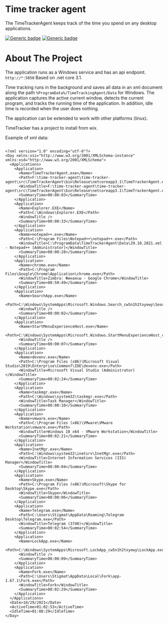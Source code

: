 # Time tracker agent
The TimeTrackerAgent keeps track of the time you spend on any desktop applications.

[![Generic badge](https://img.shields.io/badge/language-c%23-green.svg)](https://shields.io/)
[![Generic badge](https://img.shields.io/badge/framework-.NET&nbsp;Core&nbsp;3.1-green.svg)](https://shields.io/)

# About The Project

The application runs as a Windows service and has an api endpoint. 
<code>http://*:5050</code>
Based on .net core 3.1.

Time tracking runs in the background and saves all data in an xml document along the path <code>%ProgramData%/TimeTrackingAgent/Data</code> for Windows.
The application captures the active current window, detects the current program, and tracks the running time of the application. In addition, idle time is recorded when the user does nothing.

The application can be extended to work with other platforms (linux).

TimeTracker has a project to install from wix.

Example of xml data:
<pre>
<code>
&lt;?xml version="1.0" encoding="utf-8"?&gt;
&lt;Day xmlns:xsi="http://www.w3.org/2001/XMLSchema-instance" xmlns:xsd="http://www.w3.org/2001/XMLSchema"&gt;
  &lt;Applications&gt;
    &lt;Application&gt;
      &lt;Name&gt;TimeTrackerAgent.exe&lt;/Name&gt;
      &lt;Path&gt;F:\time-tracker-agent\time-tracker-agent\src\TimeTrackerAgent\bin\Release\netcoreapp3.1\TimeTrackerAgent.exe&lt;/Path&gt;
      &lt;WindowTitle&gt;F:\time-tracker-agent\time-tracker-agent\src\TimeTrackerAgent\bin\Release\netcoreapp3.1\TimeTrackerAgent.exe&lt;/WindowTitle&gt;
      &lt;SummaryTime&gt;00:00:03&lt;/SummaryTime&gt;
    &lt;/Application&gt;
    &lt;Application&gt;
      &lt;Name&gt;Explorer.EXE&lt;/Name&gt;
      &lt;Path&gt;C:\Windows\Explorer.EXE&lt;/Path&gt;
      &lt;WindowTitle /&gt;
      &lt;SummaryTime&gt;00:00:33&lt;/SummaryTime&gt;
    &lt;/Application&gt;
    &lt;Application&gt;
      &lt;Name&gt;notepad++.exe&lt;/Name&gt;
      &lt;Path&gt;C:\Program Files\Notepad++\notepad++.exe&lt;/Path&gt;
      &lt;WindowTitle&gt;C:\ProgramData\TimeTrackerAgent\Data\29.10.2021.xml - Notepad++ [Administrator]&lt;/WindowTitle&gt;
      &lt;SummaryTime&gt;00:00:28&lt;/SummaryTime&gt;
    &lt;/Application&gt;
    &lt;Application&gt;
      &lt;Name&gt;chrome.exe&lt;/Name&gt;
      &lt;Path&gt;C:\Program Files\Google\Chrome\Application\chrome.exe&lt;/Path&gt;
      &lt;WindowTitle&gt;Zimbra: Финансы - Google Chrome&lt;/WindowTitle&gt;
      &lt;SummaryTime&gt;00:50:49&lt;/SummaryTime&gt;
    &lt;/Application&gt;
    &lt;Application&gt;
      &lt;Name&gt;SearchApp.exe&lt;/Name&gt;
      &lt;Path&gt;C:\Windows\SystemApps\Microsoft.Windows.Search_cw5n1h2txyewy\SearchApp.exe&lt;/Path&gt;
      &lt;WindowTitle /&gt;
      &lt;SummaryTime&gt;00:00:02&lt;/SummaryTime&gt;
    &lt;/Application&gt;
    &lt;Application&gt;
      &lt;Name&gt;StartMenuExperienceHost.exe&lt;/Name&gt;
      &lt;Path&gt;C:\Windows\SystemApps\Microsoft.Windows.StartMenuExperienceHost_cw5n1h2txyewy\StartMenuExperienceHost.exe&lt;/Path&gt;
      &lt;WindowTitle /&gt;
      &lt;SummaryTime&gt;00:00:07&lt;/SummaryTime&gt;
    &lt;/Application&gt;
    &lt;Application&gt;
      &lt;Name&gt;devenv.exe&lt;/Name&gt;
      &lt;Path&gt;C:\Program Files (x86)\Microsoft Visual Studio\2019\Enterprise\Common7\IDE\devenv.exe&lt;/Path&gt;
      &lt;WindowTitle&gt;Microsoft Visual Studio (Administrator)&lt;/WindowTitle&gt;
      &lt;SummaryTime&gt;00:02:24&lt;/SummaryTime&gt;
    &lt;/Application&gt;
    &lt;Application&gt;
      &lt;Name&gt;taskmgr.exe&lt;/Name&gt;
      &lt;Path&gt;C:\Windows\system32\taskmgr.exe&lt;/Path&gt;
      &lt;WindowTitle&gt;Task Manager&lt;/WindowTitle&gt;
      &lt;SummaryTime&gt;00:00:10&lt;/SummaryTime&gt;
    &lt;/Application&gt;
    &lt;Application&gt;
      &lt;Name&gt;vmware.exe&lt;/Name&gt;
      &lt;Path&gt;C:\Program Files (x86)\VMware\VMware Workstation\vmware.exe&lt;/Path&gt;
      &lt;WindowTitle&gt;Windows 10 x64 - VMware Workstation&lt;/WindowTitle&gt;
      &lt;SummaryTime&gt;00:02:21&lt;/SummaryTime&gt;
    &lt;/Application&gt;
    &lt;Application&gt;
      &lt;Name&gt;InetMgr.exe&lt;/Name&gt;
      &lt;Path&gt;C:\Windows\system32\inetsrv\InetMgr.exe&lt;/Path&gt;
      &lt;WindowTitle&gt;Internet Information Services (IIS) Manager&lt;/WindowTitle&gt;
      &lt;SummaryTime&gt;00:00:04&lt;/SummaryTime&gt;
    &lt;/Application&gt;
    &lt;Application&gt;
      &lt;Name&gt;Skype.exe&lt;/Name&gt;
      &lt;Path&gt;C:\Program Files (x86)\Microsoft\Skype for Desktop\Skype.exe&lt;/Path&gt;
      &lt;WindowTitle&gt;Skype&lt;/WindowTitle&gt;
      &lt;SummaryTime&gt;00:00:06&lt;/SummaryTime&gt;
    &lt;/Application&gt;
    &lt;Application&gt;
      &lt;Name&gt;Telegram.exe&lt;/Name&gt;
      &lt;Path&gt;C:\Users\Stigmat\AppData\Roaming\Telegram Desktop\Telegram.exe&lt;/Path&gt;
      &lt;WindowTitle&gt;Telegram (3740)&lt;/WindowTitle&gt;
      &lt;SummaryTime&gt;00:02:54&lt;/SummaryTime&gt;
    &lt;/Application&gt;
    &lt;Application&gt;
      &lt;Name&gt;LockApp.exe&lt;/Name&gt;
      &lt;Path&gt;C:\Windows\SystemApps\Microsoft.LockApp_cw5n1h2txyewy\LockApp.exe&lt;/Path&gt;
      &lt;WindowTitle /&gt;
      &lt;SummaryTime&gt;00:00:09&lt;/SummaryTime&gt;
    &lt;/Application&gt;
    &lt;Application&gt;
      &lt;Name&gt;Fork.exe&lt;/Name&gt;
      &lt;Path&gt;C:\Users\Stigmat\AppData\Local\Fork\app-1.67.1\Fork.exe&lt;/Path&gt;
      &lt;WindowTitle&gt;Fork&lt;/WindowTitle&gt;
      &lt;SummaryTime&gt;00:02:29&lt;/SummaryTime&gt;
    &lt;/Application&gt;
  &lt;/Applications&gt;
  &lt;Date&gt;10/29/2021&lt;/Date&gt;
  &lt;ActiveTime&gt;01:02:53&lt;/ActiveTime&gt;
  &lt;IdleTime&gt;01:08:29&lt;/IdleTime&gt;
&lt;/Day&gt;
</code>
</pre>
